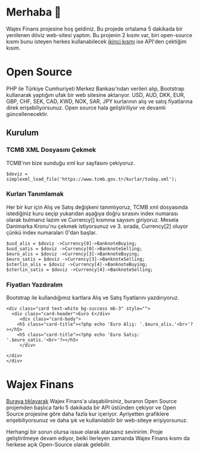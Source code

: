 # Merhaba 👋

Wajex Finans projesine hoş geldiniz. Bu projede ortalama 5 dakikada bir yenilenen döviz web-sitesi yaptım.
Bu projenin 2 kısmı var, biri open-source kısmı bunu isteyen herkes kullanabilecek [ikinci kısmı](https://finans.wajex.net) ise API'den çektiğim kısım.



# Open Source 

PHP ile Türkiye Cumhuriyeti Merkez Bankası'ndan verileri alıp, Bootstrap kullanarak yaptığım ufak bir web sitesine aktarıyor.
USD, AUD, DKK, EUR, GBP, CHF, SEK, CAD, KWD, NOK, SAR, JPY kurlarının alış ve satış fiyatlarına direk erişebiliyorsunuz.
Open source hala geliştiriliyor ve devamlı güncellenecektir.

## Kurulum

### TCMB XML Dosyasını Çekmek

TCMB'nın bize sunduğu xml kur sayfasını çekiyoruz.

```
$doviz = simplexml_load_file('https://www.tcmb.gov.tr/kurlar/today.xml');
```

### Kurları Tanımlamak

Her bir kur için Alış ve Satış değişkeni tanımlıyoruz, TCMB xml dosyasında istediğiniz kuru seçip yukarıdan aşağıya doğru sırasını index numarası olarak bulmanız lazım ve Currency[] kısmına sayısını giriyoruz. 
Mesela Danimarka Kronu'nu çekmek istiyorsunuz ve 3. sırada, Currency[2] oluyor çünkü index numaraları 0'dan başlar. 

```
$usd_alis = $doviz ->Currency[0]->BanknoteBuying;
$usd_satis = $doviz ->Currency[0]->BanknoteSelling;
$euro_alis = $doviz ->Currency[3]->BanknoteBuying;
$euro_satis = $doviz ->Currency[3]->BanknoteSelling;
$sterlin_alis = $doviz ->Currency[4]->BanknoteBuying;
$sterlin_satis = $doviz ->Currency[4]->BanknoteSelling;
```

### Fiyatları Yazdıralım

Bootstrap ile kullandığımız kartlara Alış ve Satış fiyatlarını yazdırıyoruz.

```
<div class="card text-white bg-success mb-3" style="">
  <div class="card-header">Euro €</div>
     <div class="card-body">
    <h5 class="card-title"><?php echo 'Euro Alış: '.$euro_alis.'<br>'?></h5>
    <h5 class="card-title"><?php echo 'Euro Satış: '.$euro_satis.'<br>'?></h5>
     </div>

</div>
</div>
```


# Wajex Finans

[Buraya tıklayarak](https://finans.wajex.net) Wajex Finans'a ulaşabilirsiniz, buranın Open Source projemden başlıca farkı 5 dakikada bir API üstünden çekiyor
ve Open Source projesine göre daha fazla kur içeriyor. Ayriyetten grafiklere erişebiliyorsunuz ve daha şık ve kullanılabilir bir web-siteye erişiyorsunuz.


Herhangi bir sorun olursa issue olarak atarsanız sevinirim.
Proje geliştirilmeye devam ediyor, belki ilerleyen zamanda Wajex Finans kısmı da herkese açık Open-Source olarak gelebilir.
